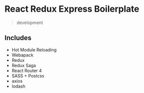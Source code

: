 # React Redux Express Boilerplate
> development

## Includes
- Hot Module Reloading
- Webapack
- Redux
- Redux Saga
- React Router 4
- SASS + Postcss
- axios
- lodash



